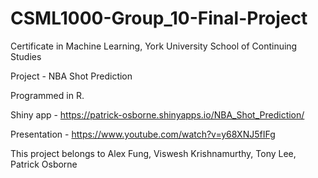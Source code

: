 # CSML1000-Group_10-Final-Project
Certificate in Machine Learning, York University School of Continuing Studies

Project - NBA Shot Prediction

Programmed in R.

Shiny app - https://patrick-osborne.shinyapps.io/NBA_Shot_Prediction/

Presentation - https://www.youtube.com/watch?v=y68XNJ5fIFg

This project belongs to Alex Fung, Viswesh Krishnamurthy, Tony Lee, Patrick Osborne
